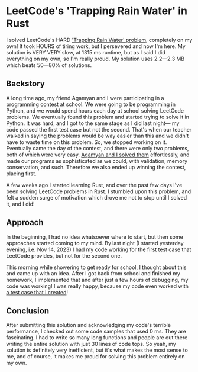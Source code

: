 # LeetCode's 'Trapping Rain Water' in Rust
I solved LeetCode's HARD ['Trapping Rain Water' problem](https://leetcode.com/problems/trapping-rain-water/), completely on my own! It took HOURS of tiring work, but I persevered and now I'm here. My solution is VERY VERY slow, at 1315 ms runtime, but as I said I did everything on my own, so I'm really proud. My solution uses 2.2—2.3 MB which beats 50—80% of solutions.

## Backstory
A long time ago, my friend Agamyan and I were participating in a programming contest at school. We were going to be programming in Python, and we would spend hours each day at school solving LeetCode problems. We eventually found this problem and started trying to solve it in Python. It was hard, and I got to the same stage as I did last night— my code passed the first test case but not the second. That's when our teacher walked in saying the problems would be way easier than this and we didn't have to waste time on this problem. So, we stopped working on it. Eventually came the day of the contest, and there were only two problems, both of which were very easy. [Agamyan and I solved them](https://www.facebook.com/photo.php?fbid=665474542263992&set=pb.100064043553353.-2207520000&type=3) effortlessly, and made our programs as sophisticated as we could, with validation, memory conservation, and such. Therefore we also ended up winning the contest, placing first.

A few weeks ago I started learning Rust, and over the past few days I've been solving LeetCode problems in Rust. I stumbled upon this problem, and felt a sudden surge of motivation which drove me not to stop until I solved it, and I did!

## Approach
In the beginning, I had no idea whatsoever where to start, but then some approaches started coming to my mind. By last night (I started yesterday evening, i.e. Nov 14, 2023) I had my code working for the first test case that LeetCode provides, but not for the second one.

This morning while showering to get ready for school, I thought about this and came up with an idea. After I got back from school and finished my homework, I implemented that and after just a few hours of debugging, my code was working! I was really happy, because my code even worked with [a test case that I created](https://docs.google.com/spreadsheets/d/1lVad9QU834tdYvtRYDS0fPmuFm0sT1x7lHCuMXmXKWo/edit?usp=sharing)!

## Conclusion
After submitting this solution and acknowledging my code's terrible performance, I checked out some code samples that used 0 ms. They are fascinating. I had to write so many long functions and people are out there writing the entire solution with just 30 lines of code tops. So yeah, my solution is definitely very inefficient, but it's what makes the most sense to me, and of course, it makes me proud for solving this problem entirely on my own.
